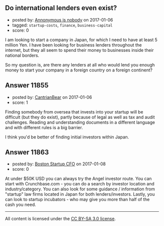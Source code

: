 ## Do international lenders even exist?

- posted by: [Annonymous is nobody](https://stackexchange.com/users/1955864/annonymous-is-nobody) on 2017-01-06
- tagged: `startup-costs`, `finance`, `business-capital`
- score: 0

I am looking to start a company in Japan, for which I need to have at least 5 million Yen.
I have been looking for business lenders throughout the internet, but they all seem to spend their money to businesses inside their national borders.

So my question is, are there any lenders at all who would lend you enough money to start your company in a foreign country on a foreign continent?


## Answer 11855

- posted by: [CantrianBear](https://stackexchange.com/users/3131350/cantrianbear) on 2017-01-06
- score: 1

Finding somebody from oversea that invests into your startup will be difficult (but they do exist), partly because of legal as well as tax and audit challenges. Reading and understanding documents in a different language and with different rules is a big barrier.

I think you'd be better of finding initial investors within Japan. 


## Answer 11863

- posted by: [Boston Startup CFO](https://stackexchange.com/users/9992633/boston-startup-cfo) on 2017-01-08
- score: 0

At under $50K USD you can always try the Angel investor route. You can start with Crunchbase.com - you can do a search by investor location and industry/category.  You can also look for some guidance / information from "startup" law firms located in Japan for both lenders/investors.  Lastly, you can look to startup incubators - who may give you more than half of the cash you need.



---

All content is licensed under the [CC BY-SA 3.0 license](https://creativecommons.org/licenses/by-sa/3.0/).
